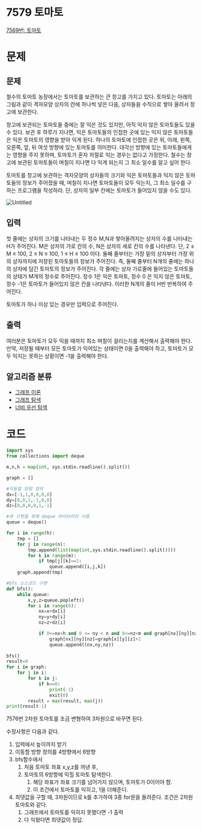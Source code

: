 # **7579 토마토**

[7569번: 토마토](https://www.acmicpc.net/problem/7569)

# 문제

## 문제

철수의 토마토 농장에서는 토마토를 보관하는 큰 창고를 가지고 있다. 토마토는 아래의 그림과 같이 격자모양 상자의 칸에 하나씩 넣은 다음, 상자들을 수직으로 쌓아 올려서 창고에 보관한다.

창고에 보관되는 토마토들 중에는 잘 익은 것도 있지만, 아직 익지 않은 토마토들도 있을 수 있다. 보관 후 하루가 지나면, 익은 토마토들의 인접한 곳에 있는 익지 않은 토마토들은 익은 토마토의 영향을 받아 익게 된다. 하나의 토마토에 인접한 곳은 위, 아래, 왼쪽, 오른쪽, 앞, 뒤 여섯 방향에 있는 토마토를 의미한다. 대각선 방향에 있는 토마토들에게는 영향을 주지 못하며, 토마토가 혼자 저절로 익는 경우는 없다고 가정한다. 철수는 창고에 보관된 토마토들이 며칠이 지나면 다 익게 되는지 그 최소 일수를 알고 싶어 한다.

토마토를 창고에 보관하는 격자모양의 상자들의 크기와 익은 토마토들과 익지 않은 토마토들의 정보가 주어졌을 때, 며칠이 지나면 토마토들이 모두 익는지, 그 최소 일수를 구하는 프로그램을 작성하라. 단, 상자의 일부 칸에는 토마토가 들어있지 않을 수도 있다.

![Untitled](https://s3-us-west-2.amazonaws.com/secure.notion-static.com/2ea5c097-0fad-4fa7-a2c2-e53831ec9881/Untitled.png)

## 입력

첫 줄에는 상자의 크기를 나타내는 두 정수 M,N과 쌓아올려지는 상자의 수를 나타내는 H가 주어진다. M은 상자의 가로 칸의 수, N은 상자의 세로 칸의 수를 나타낸다. 단, 2 ≤ M ≤ 100, 2 ≤ N ≤ 100, 1 ≤ H ≤ 100 이다. 둘째 줄부터는 가장 밑의 상자부터 가장 위의 상자까지에 저장된 토마토들의 정보가 주어진다. 즉, 둘째 줄부터 N개의 줄에는 하나의 상자에 담긴 토마토의 정보가 주어진다. 각 줄에는 상자 가로줄에 들어있는 토마토들의 상태가 M개의 정수로 주어진다. 정수 1은 익은 토마토, 정수 0 은 익지 않은 토마토, 정수 -1은 토마토가 들어있지 않은 칸을 나타낸다. 이러한 N개의 줄이 H번 반복하여 주어진다.

토마토가 하나 이상 있는 경우만 입력으로 주어진다.

## 출력

여러분은 토마토가 모두 익을 때까지 최소 며칠이 걸리는지를 계산해서 출력해야 한다. 만약, 저장될 때부터 모든 토마토가 익어있는 상태이면 0을 출력해야 하고, 토마토가 모두 익지는 못하는 상황이면 -1을 출력해야 한다.

## 알고리즘 분류

- [그래프 이론](https://www.acmicpc.net/problem/tag/7)
- [그래프 탐색](https://www.acmicpc.net/problem/tag/11)
- [너비 우선 탐색](https://www.acmicpc.net/problem/tag/126)

# 코드

```python
import sys
from collections import deque

m,n,h = map(int, sys.stdin.readline().split())

graph = []

#이동할 방향 정의
dx=[-1,1,0,0,0,0]
dy=[0,0,1,-1,0,0]
dz=[0,0,0,0,1,-1]

#큐 구현을 위해 deque 라이브러리 사용
queue = deque()

for i in range(h):
    tmp = []
    for j in range(n):
        tmp.append(list(map(int,sys.stdin.readline().split())))
        for k in range(m):
            if tmp[j][k]==1:
                queue.append([i,j,k])
    graph.append(tmp)

#bfs 소스코드 구현
def bfs():
    while queue:
        x,y,z=queue.popleft()
        for i in range(6):
            nx=x+dx[i]
            ny=y+dy[i]
            nz=z+dz[i]

            if 0<=nx<h and 0 <= ny < n and 0<=nz<m and graph[nx][ny][nz] == 0:
                graph[nx][ny][nz]=graph[x][y][z]+1
                queue.append((nx,ny,nz))
                
bfs()
result=0
for i in graph:
    for j in i:
        for k in j:
            if k==0:
                print(-1)
                exit(0)
        result = max(result, max(j))
print(result-1)
```

7576번 2차원 토마토를 조금 변형하여 3차원으로 바꾸면 된다.

수정사항은 다음과 같다.

1. 입력에서 높이까지 받기
2. 이동할 방향 정의를 4방향에서 6방향
3. bfs함수에서
    1. 처음 토마토 좌표 x,y,z를 꺼낸 후,
    2. 토마토의 6방향에 익힐 토마토 탐색한다.
        1. 해당 좌표가 좌표 크기를 넘어가지 않으며, 토마토가 0이어야 함.
        2. 이 조건에서 토마토를 익히고, 1을 더해준다.
4. 최댓값을 구할 때, 3차원이므로 k를 추가하여 3중 for문을 돌려준다. 조건은 2차원 토마토와 같다.
    1. 그래프에서 토마토를 익히지 못했다면 -1 출력
    2. 다 익혔다면 최댓값이 정답.